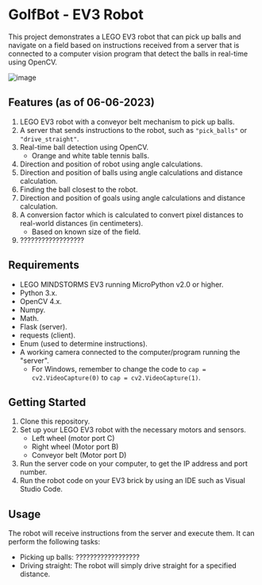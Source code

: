 # GolfBot - EV3 Robot
This project demonstrates a LEGO EV3 robot that can pick up balls and navigate on a field based on instructions received from a server that is connected to a computer vision program that detect the balls in real-time using OpenCV.

![image](https://github.com/yukarasan/GolfBot/assets/91070526/cdbf89ed-270c-4629-abbc-d01c4f72340b)

## Features (as of 06-06-2023)

1. LEGO EV3 robot with a conveyor belt mechanism to pick up balls.
2. A server that sends instructions to the robot, such as `"pick_balls"` or `"drive_straight"`.
3. Real-time ball detection using OpenCV.
   * Orange and white table tennis balls.
4. Direction and position of robot using angle calculations.
5. Direction and position of balls using angle calculations and distance calculation.
6. Finding the ball closest to the robot.
7. Direction and position of goals using angle calculations and distance calculation.
8. A conversion factor which is calculated to convert pixel distances to real-world distances (in centimeters).
   * Based on known size of the field.
9. ??????????????????

## Requirements

- LEGO MINDSTORMS EV3 running MicroPython v2.0 or higher.
- Python 3.x.
- OpenCV 4.x.
- Numpy.
- Math.
- Flask (server).
- requests (client).
- Enum (used to determine instructions).
- A working camera connected to the computer/program running the "server".
   * For Windows, remember to change the code to `cap = cv2.VideoCapture(0)` to `cap = cv2.VideoCapture(1)`.

## Getting Started

1. Clone this repository.
2. Set up your LEGO EV3 robot with the necessary motors and sensors. 
    * Left wheel (motor port C)
    * Right wheel (Motor port B)
    * Conveyor belt (Motor port D)
4. Run the server code on your computer, to get the IP address and port number. 
5. Run the robot code on your EV3 brick by using an IDE such as Visual Studio Code.

## Usage

The robot will receive instructions from the server and execute them. It can perform the following tasks:

- Picking up balls: ??????????????????
- Driving straight: The robot will simply drive straight for a specified distance.
